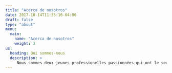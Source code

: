 ```yaml
---
title: "Acerca de nosotros"
date: 2017-10-14T11:35:16-04:00
draft: false
type: "about"
menu:
  main:
    name: "Acerca de nosotros"
    weight: 3
us:
  heading: Qui sommes-nous
  description: >
     Nous sommes deux jeunes professionelles passionnées qui ont le soucil de detail et qui ont le desir de vous offrir une experience expectionnelle ay ay ay
---
```

